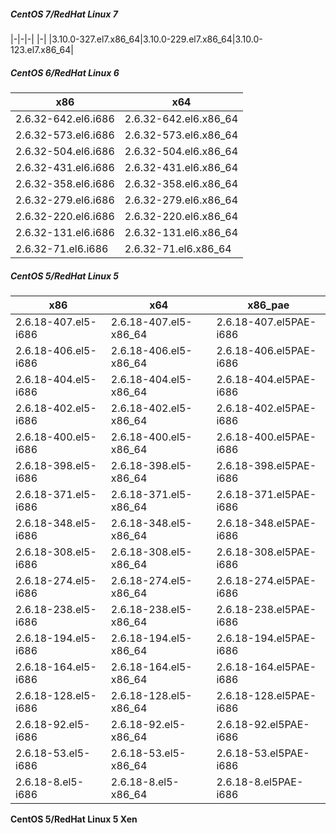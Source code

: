 ##### CentOS 7/RedHat Linux 7
|-|-|-|
|-|
|3.10.0-327.el7.x86_64|3.10.0-229.el7.x86_64|3.10.0-123.el7.x86_64|
##### CentOS 6/RedHat Linux 6
|x86|x64|
|-|-|
|2.6.32-642.el6.i686|2.6.32-642.el6.x86_64|
|2.6.32-573.el6.i686|2.6.32-573.el6.x86_64|
|2.6.32-504.el6.i686|2.6.32-504.el6.x86_64|
|2.6.32-431.el6.i686|2.6.32-431.el6.x86_64|
|2.6.32-358.el6.i686|2.6.32-358.el6.x86_64|
|2.6.32-279.el6.i686|2.6.32-279.el6.x86_64|
|2.6.32-220.el6.i686|2.6.32-220.el6.x86_64|
|2.6.32-131.el6.i686|2.6.32-131.el6.x86_64|
|2.6.32-71.el6.i686|2.6.32-71.el6.x86_64|
##### CentOS 5/RedHat Linux 5
|x86|x64|x86_pae|
|-|-|-|
|2.6.18-407.el5-i686|2.6.18-407.el5-x86_64|2.6.18-407.el5PAE-i686|
|2.6.18-406.el5-i686|2.6.18-406.el5-x86_64|2.6.18-406.el5PAE-i686|
|2.6.18-404.el5-i686|2.6.18-404.el5-x86_64|2.6.18-404.el5PAE-i686|
|2.6.18-402.el5-i686|2.6.18-402.el5-x86_64|2.6.18-402.el5PAE-i686|
|2.6.18-400.el5-i686|2.6.18-400.el5-x86_64|2.6.18-400.el5PAE-i686|
|2.6.18-398.el5-i686|2.6.18-398.el5-x86_64|2.6.18-398.el5PAE-i686|
|2.6.18-371.el5-i686|2.6.18-371.el5-x86_64|2.6.18-371.el5PAE-i686|
|2.6.18-348.el5-i686|2.6.18-348.el5-x86_64|2.6.18-348.el5PAE-i686|
|2.6.18-308.el5-i686|2.6.18-308.el5-x86_64|2.6.18-308.el5PAE-i686|
|2.6.18-274.el5-i686|2.6.18-274.el5-x86_64|2.6.18-274.el5PAE-i686|
|2.6.18-238.el5-i686|2.6.18-238.el5-x86_64|2.6.18-238.el5PAE-i686|
|2.6.18-194.el5-i686|2.6.18-194.el5-x86_64|2.6.18-194.el5PAE-i686|
|2.6.18-164.el5-i686|2.6.18-164.el5-x86_64|2.6.18-164.el5PAE-i686|
|2.6.18-128.el5-i686|2.6.18-128.el5-x86_64|2.6.18-128.el5PAE-i686|
|2.6.18-92.el5-i686|2.6.18-92.el5-x86_64|2.6.18-92.el5PAE-i686|
|2.6.18-53.el5-i686|2.6.18-53.el5-x86_64|2.6.18-53.el5PAE-i686|
|2.6.18-8.el5-i686|2.6.18-8.el5-x86_64|2.6.18-8.el5PAE-i686|
**CentOS 5/RedHat Linux 5 Xen**